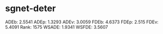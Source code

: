 # sgnet-deter

ADEb: 2.5541
ADEp: 1.3293
ADEv: 3.0059
FDEb: 4.6373
FDEp: 2.515
FDEv: 5.4091
Rank: 1575
WSADE: 1.9341
WSFDE: 3.5607